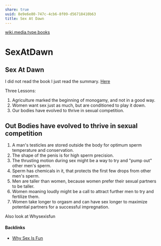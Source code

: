 ```yaml
---
share: true
uuid: 8e9e6e80-747c-4cb6-8f09-d56718410b63
title: Sex At Dawn
---
```

[wiki.media.type.books](/a3a80e28-c537-4091-a06f-3d20f44ec6a2)

# SexAtDawn
Sex At Dawn
-----------

I did not read the book I just read the summary. [Here](https://fourminutebooks.com/sex-at-dawn-summary/)

Three Lessons:

1.  Agriculture marked the beginning of monogamy, and not in a good way.
2.  Women want sex just as much, but are conditioned to play it down.
3.  Our bodies have evolved to thrive in sexual competition.

Out Bodies have evolved to thrive in sexual competition
-------------------------------------------------------

1.  A man's testicles are stored outside the body for optimum sperm temperature and conservation.
2.  The shape of the penis is for high sperm precision.
3.  The thrusting motion during sex might be a way to try and "pump out" other men's sperm.
4.  Sperm has chemicals in it, that protects the first few drops from other men's sperm.
5.  Men are taller than women, because women prefer their sexual partners to be taller.
6.  Women moaning loudly might be a call to attract further men to try and fertilize them.
7.  Women take longer to orgasm and can have sex longer to maximize potential partners for a successful impregnation.

Also look at Whysexisfun


#### Backlinks

* [Why Sex Is Fun](/06b2bb1e-d3d7-4924-8209-8aca12e8801e)